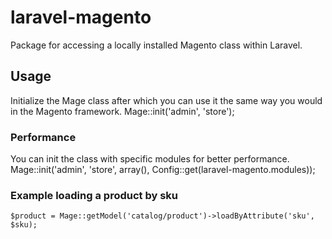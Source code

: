 # laravel-magento
Package for accessing a locally installed Magento class within Laravel.

## Usage
Initialize the Mage class after which you can use it the same way you would in the Magento framework.
	Mage::init('admin', 'store');

### Performance
You can init the class with specific modules for better performance.
	Mage::init('admin', 'store', array(), Config::get(laravel-magento.modules));

### Example loading a product by sku
	$product = Mage::getModel('catalog/product')->loadByAttribute('sku', $sku);
